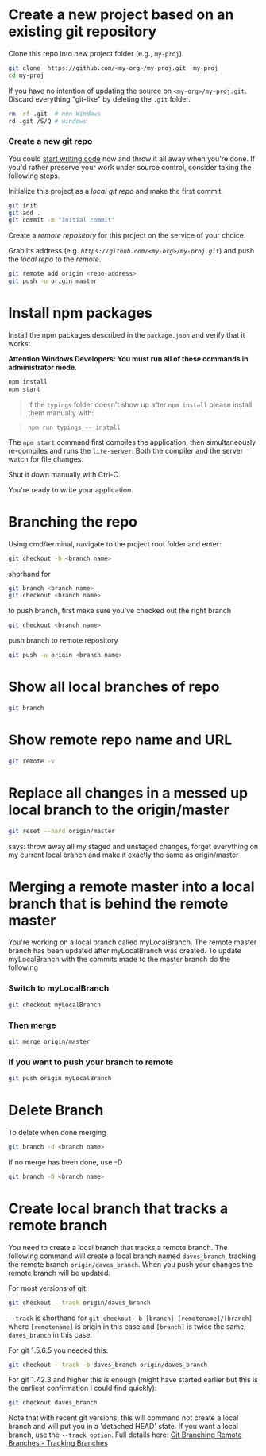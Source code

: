 # Create a new project based on an existing git repository

Clone this repo into new project folder (e.g., `my-proj`).
```bash
git clone  https://github.com/<my-org>/my-proj.git  my-proj
cd my-proj
```

If you have no intention of updating the source on `<my-org>/my-proj.git`.
Discard everything "git-like" by deleting the `.git` folder.
```bash
rm -rf .git  # non-Windows
rd .git /S/Q # windows
```

### Create a new git repo
You could [start writing code](#start-development) now and throw it all away when you're done.
If you'd rather preserve your work under source control, consider taking the following steps.

Initialize this project as a *local git repo* and make the first commit:
```bash
git init
git add .
git commit -m "Initial commit"
```

Create a *remote repository* for this project on the service of your choice.

Grab its address (e.g. *`https://github.com/<my-org>/my-proj.git`*) and push the *local repo* to the *remote*.
```bash
git remote add origin <repo-address>
git push -u origin master
```
# Install npm packages

Install the npm packages described in the `package.json` and verify that it works:

**Attention Windows Developers:  You must run all of these commands in administrator mode**.

```bash
npm install
npm start
```

> If the `typings` folder doesn't show up after `npm install` please install them manually with:

> `npm run typings -- install`

The `npm start` command first compiles the application, 
then simultaneously re-compiles and runs the `lite-server`.
Both the compiler and the server watch for file changes.

Shut it down manually with Ctrl-C.

You're ready to write your application.

# Branching the repo

Using cmd/terminal, navigate to the project root folder and enter:

```bash
git checkout -b <branch name>
```

shorhand for
    
```bash
git branch <branch name>
git checkout <branch name>
```
    
to push branch, first make sure you've checked out the right branch

```bash
git checkout <branch name>
```
    
push branch to remote repository
    
```bash
git push -u origin <branch name>
```


# Show all local branches of repo

```bash
git branch
```

# Show remote repo name and URL

```bash
git remote -v
```

# Replace all changes in a messed up local branch to the origin/master

```bash
git reset --hard origin/master
```
says: throw away all my staged and unstaged changes, forget everything on my current local branch and make it exactly the same as origin/master

# Merging a remote master into a local branch that is behind the remote master

You're working on a local branch called myLocalBranch. The remote master branch has been updated after myLocalBranch was created. To update myLocalBranch with the commits made to the master branch do the following


### Switch to myLocalBranch

```bash
git checkout myLocalBranch
```
### Then merge
```bash
git merge origin/master
```
### If you want to push your branch to remote
```bash
git push origin myLocalBranch
```

# Delete Branch

To delete when done merging

```bash
git branch -d <branch name>
```

If no merge has been done, use -D

```bash
git branch -D <branch name>
```
# Create local branch that tracks a remote branch
You need to create a local branch that tracks a remote branch. The following command will create a local branch named `daves_branch`, tracking the remote branch `origin/daves_branch`. When you push your changes the remote branch will be updated.

For most versions of git:

```bash
git checkout --track origin/daves_branch
```

`--track` is shorthand for `git checkout -b [branch] [remotename]/[branch]` where `[remotename]` is origin in this case and `[branch]` is twice the same, `daves_branch` in this case.

For git 1.5.6.5 you needed this:

```bash
git checkout --track -b daves_branch origin/daves_branch
```

For git 1.7.2.3 and higher this is enough (might have started earlier but this is the earliest confirmation I could find quickly):

```bash
git checkout daves_branch
```

Note that with recent git versions, this will command not create a local branch and will put you in a 'detached HEAD' state. If you want a local branch, use the `--track option`. Full details here: [Git Branching Remote Branches - Tracking Branches](http://git-scm.com/book/en/v2/Git-Branching-Remote-Branches#Tracking-Branches)

